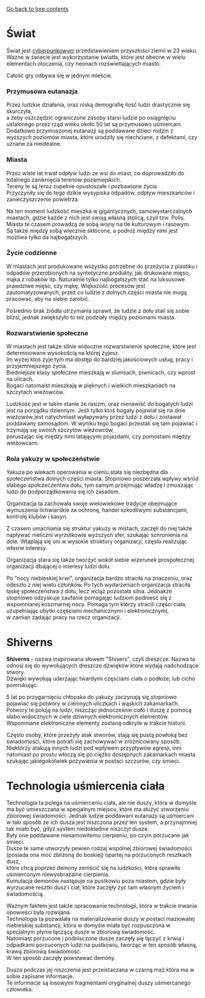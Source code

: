﻿[Go back to lore contents](../loreContents.md)

# Świat
Świat jest [cyberpunkowym](https://pl.wikipedia.org/wiki/Cyberpunk) przedstawieniem przyszłości ziemii w 23 wieku.  
Ważne w świecie jest wykorzystanie światła, które jest obecne w wielu elementach otoczenia, czy neonach rozświetlających miasto.

Całość gry odbywa się w jednym mieście.

### Przymusowa eutanazja
Przez ludzkie działania, oraz niską demografię ilość ludzi drastycznie się skurczyła,  
a żeby oszczędzić ograniczone zasoby starsi ludzie po osiągnięciu ustalonego przez rząd wieku około 50 lat są przymusowo uśmiercani.  
Dodatkowo przymuszonej eutanazji są poddawane dzieci rodzin z wyższych poziomów miasta, które urodziły się niechciane, z defektami, czy uznane za nieidealne.

### Miasta
Przez wiele lat trwał odpływ ludzi ze wsi do miast, co doprowadziło do totalnego zaniknięcia terenów pozamiejskich.  
Tereny te są teraz zupełnie opustoszałe i pozbawione życia.  
Przyczyniły się do tego dzikie wysypiska odpadów, odpływ mieszkańców i zanieczyszczenie powietrza.

Na ten moment ludzkość mieszka w gigantycznych, samowystarczalnych miastach, gdzie każde z nich jest swoją własną stolicą, czyli tzw. Polis.  
Miasta te czasem prowadzą ze sobą wojny na tle kulturowym i rasowym.  
Są także między sobą wiecznie skłócone, a podróż między nimi jest możliwa tylko da najbogatszych.  

### Życie codzienne
W miastach jest produkowane wszystko potrzebne do przeżycia z plastiku i odpadów przerobionych na syntetyczne produkty, jak drukowane mięso, mąka z robaków itp.
Naturalnie tylko najbogatszych stać na luksusowe prawdziwe mięso, czy mąkę.
Większość procesów jest zautomatyzowanych, przez co ludzie z dolnych części miasta nie mogą pracować, aby na siebie zarobić.

Pośrednio brak źródła utrzymania sprawił, że ludzie z dołu stali się sobie bliżsi, jednak zwiększyło to też podziały między poziomami miasta.

### Rozwarstwienie społeczne
W miastach jest także silnie widoczne rozwarstwienie społeczne, które jest determinowane wysokością na której żyjesz.  
Im wyżej ktoś żyje tym ma dostęp do bardziej jakościowych usług, pracy i przyjemniejszego życia.  
Biedniejsze klasy społeczne mieszkają w slumsach, piwnicach, czy wprost na ulicach.  
Bogaci natomaist mieszkają w pięknych i wielkich mieszkaniach na szczytach wieżowców.  

Ludzkość jest w takim stanie że rasizm, oraz nienawiść do bogatych ludzi jest na porządku dziennym.
Jeśli tylko ktoś bogaty pojawiał się na dnie wieżowów jest natychmiast wyłapywany przez ludzi z dołu i zostawał poddawany samosądom.
W wyniku tego bogaci przestali się tam pojawiać i trzymają się swoich szczytów wieżowców,  
poruszając się między nimi latającymi pojazdami, czy pomostami między wieżowcami.

### Rola yakuzy w społeczeństwie
Yakuza po wiekach operowania w cieniu stała się niezbędna dla społeczeństwa dolnych części miasta.
Stopniowo poszerzała wpływy wśród słabego społczeczeńtwa dołu, tym samym przejmując władzę i zmuszając ludzi do podporządkowania się ich zasadom.

Organizacja ta zachowała swoje wielowiekowe tradycje obejmujące wymuszenia lichwiarskie za ochronę, handel szkodliwymi substancjami, kontrolę klubów i kasyn.

Z czasem umacniania się struktur yakuzy w mistach, zaczęli do niej także napływać nieliczni wyrzutkowie wyższych sfer, szukając schronienia na dole.
Wtapiają się oni w wysokie struktury organizacji, często realizując własne interesy.

Organizacja stara się także tworzyć wokół siebie wizerunek prospołecznej organizacji dbającej o interesy ludzi dołu.

Po "nocy niebieskiej krwi", organizacja bardzo straciła na znaczeniu, oraz odeszło z niej wielu członków.
Po tych wydarzeniach organizacja straciła łaskę społeczeństwa z dołu, lecz wciąż pozostała silna.
Jednakże stopniowo odzyskuje zaufanie pomagając ludziom podnieść się z wspomnianej koszmarnej nocy.
Pomaga tym którzy stracili części ciała, uzupełniając ubytki częściami mechanicznymi i elektronicznymi,  
w zamian żądając pracy na rzecz organizacji.

# Shiverns

**Shiverns** - nazwa inspirowana słowem "Shivers", czyli dreszcze.
Nazwa ta odnosi się do wywołujących dreszcze dźwięków które wydają nadchodzące stwory.  
Dźwięki wywołują uderzając twardymi częsciami ciała o podłoże, lub cicho pomrukując.

5 lat po przygarnięciu chłopaka do yakuzy zaczynają się stopniowo pojawiać się potwory w ciemnych uliczkach i wąskich zakamarkach.
Potwory te polują na ludzi, niszcząc jednocześnie ciało i duszę z pomocą słabo widocznych w ciele dziwnych elektronicznych elementów.
Wspomniane elektroniczne elementy zostaną odkryte w trakcie historii.

Często osoby, które przeżyły atak stworów, stają się pustą powłoką bez świadomości, które potrafi się zachowywać w zróżnicowany sposób.
Niektórzy atakują innych ludzi pod wpływem przypływów agresji,
inni natomiast po prostu włóczą się po ciężko dostępnych zakamarkach miasta szukając jakiegokolwiek pożywienia w postaci szczurów, czy śmieci.

# Technologia uśmiercenia ciała
Technologia ta polega na uśmierceniu ciała, ale nie duszy, która w domyśle ma być umieszczana w specjalnym miejscu, które ma służyć stworzeniu zbiorowej świadomości.
Jednak ludzie poddawani eutanazji są uśmiercani w taki sposób że ich dusza jest niszczona przez ten system, a przynajmniej tak miało być, gdyż system niedokładnie niszczył dusze.  
Były one  poddawane niesamowitemu cierpieniu, po czym porzucane jak śmieci.  
Dusze te same utworzyły pewien rodzaj wspólnej zbiorowej świadomości (posiada ona moc zbliżoną do boskiej) opartej na porzuconych resztkach dusz,  
które chcą poprzez demony zemścić się na ludzkości, która sprawiła uśmierconym niewyobrażalne cierpienia.  
Kumulacja demonów następuje na pustkowiu poza miastem, gdzie były wyrzucane resztki dusz i ciał, które zaczęły żyć tam własnym życiem i świadomością.

Ważnym faktem jest także opracowanie technologii, która w trakcie trwania opowieści była rozwijana.  
Technologia ta pozwalała na materializowanie duszy w postaci maziowatej niebieskiej substancji, która w domyśle miała być rozpusczona w specjalnym płynie łączącą dusze w zbiorową świadomość.  
Natomiast porzucone i podnisczone dusze zaczęły się łączyć z krwią i odpadkami porzuconych ludzi na pustkowiu, tworząc w ten sposób własną, krawą zbiorową świadomość.  
W ten sposób zaczęły powstawać demony.

Dusza podczas jej niszczenia jest przeistaczana w czarną maź która ma w sobie zapisane informacje.  
Te informacje są losowymi fragmentami oryginalnej duszy uśmiercanego człowieka.
